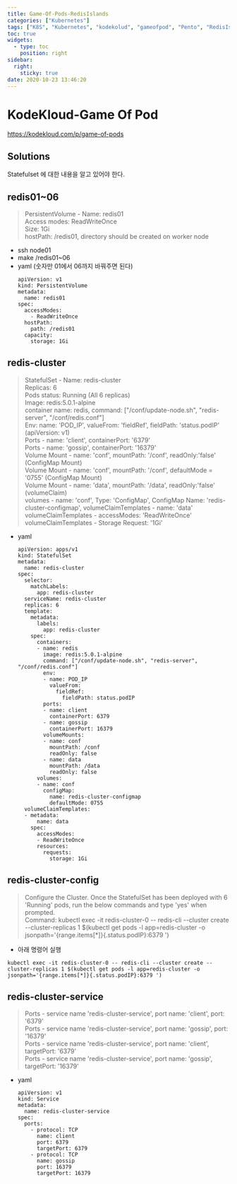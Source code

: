 ```yaml
---
title: Game-Of-Pods-RedisIslands
categories: ["Kubernetes"]
tags: ["K8S", "Kubernetes", "kodekolud", "gameofpod", "Pento", "RedisIslands"] 
toc: true
widgets:
  - type: toc
    position: right
sidebar:
  right:
    sticky: true
date: 2020-10-23 13:46:20
---
```


# KodeKloud-Game Of Pod
https://kodekloud.com/p/game-of-pods

## Solutions

Statefulset 에 대한 내용을 알고 있어야 한다.

## redis01~06
> PersistentVolume - Name: redis01  
Access modes: ReadWriteOnce  
Size: 1Gi  
hostPath: /redis01, directory should be created on worker node  

- ssh node01
- make /redis01~06
- yaml (숫자만 01에서 06까지 바꿔주면 된다)
  ```
  apiVersion: v1
  kind: PersistentVolume
  metadata:
    name: redis01
  spec:
    accessModes:
      - ReadWriteOnce
    hostPath:
      path: /redis01
    capacity:
      storage: 1Gi
  ```

## redis-cluster
> StatefulSet - Name: redis-cluster  
Replicas: 6  
Pods status: Running (All 6 replicas)  
Image: redis:5.0.1-alpine  
container name: redis, command: ["/conf/update-node.sh", "redis-server", "/conf/redis.conf"]  
Env: name: 'POD_IP', valueFrom: 'fieldRef', fieldPath: 'status.podIP' (apiVersion: v1)  
Ports - name: 'client', containerPort: '6379'  
Ports - name: 'gossip', containerPort: '16379'  
Volume Mount - name: 'conf', mountPath: '/conf', readOnly:'false' (ConfigMap Mount)  
Volume Mount - name: 'conf', mountPath: '/conf', defaultMode = '0755' (ConfigMap Mount)  
Volume Mount - name: 'data', mountPath: '/data', readOnly:'false' (volumeClaim)  
volumes - name: 'conf', Type: 'ConfigMap', ConfigMap Name: 'redis-cluster-configmap',
volumeClaimTemplates - name: 'data'  
volumeClaimTemplates - accessModes: 'ReadWriteOnce'  
volumeClaimTemplates - Storage Request: '1Gi'

- yaml
  ```
  apiVersion: apps/v1
  kind: StatefulSet
  metadata:
    name: redis-cluster
  spec:
    selector:
      matchLabels:
        app: redis-cluster
    serviceName: redis-cluster
    replicas: 6
    template:
      metadata:
        labels:
          app: redis-cluster
      spec:
        containers:
        - name: redis
          image: redis:5.0.1-alpine
          command: ["/conf/update-node.sh", "redis-server", "/conf/redis.conf"]
          env:
          - name: POD_IP
            valueFrom:
              fieldRef:
                fieldPath: status.podIP
          ports:
          - name: client
            containerPort: 6379
          - name: gossip
            containerPort: 16379
          volumeMounts:
          - name: conf
            mountPath: /conf
            readOnly: false
          - name: data
            mountPath: /data            
            readOnly: false
        volumes:
        - name: conf
          configMap:
            name: redis-cluster-configmap
            defaultMode: 0755          
    volumeClaimTemplates:
    - metadata:
        name: data
      spec:
        accessModes:
        - ReadWriteOnce
        resources:
          requests:
            storage: 1Gi   
  ```

## redis-cluster-config
> Configure the Cluster. Once the StatefulSet has been deployed with 6 'Running' pods, run the below commands and type 'yes' when prompted.  
Command: kubectl exec -it redis-cluster-0 -- redis-cli --cluster create --cluster-replicas 1 $(kubectl get pods -l app=redis-cluster -o jsonpath='{range.items[*]}{.status.podIP}:6379 ')

- 아래 명령어 실행
```
kubectl exec -it redis-cluster-0 -- redis-cli --cluster create --cluster-replicas 1 $(kubectl get pods -l app=redis-cluster -o jsonpath='{range.items[*]}{.status.podIP}:6379 ')
```

## redis-cluster-service
> Ports - service name 'redis-cluster-service', port name: 'client', port: '6379'  
Ports - service name 'redis-cluster-service', port name: 'gossip', port: '16379'  
Ports - service name 'redis-cluster-service', port name: 'client', targetPort: '6379'  
Ports - service name 'redis-cluster-service', port name: 'gossip', targetPort: '16379'

- yaml
  ```
  apiVersion: v1
  kind: Service
  metadata:
    name: redis-cluster-service
  spec:
    ports:
      - protocol: TCP
        name: client
        port: 6379
        targetPort: 6379
      - protocol: TCP
        name: gossip
        port: 16379
        targetPort: 16379
  ```
